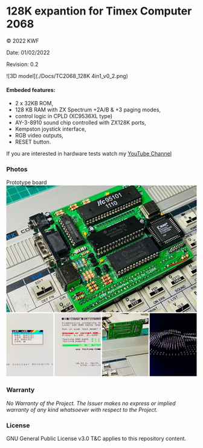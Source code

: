 # 128K expantion for Timex Computer 2068

© 2022 KWF

Date: 01/02/2022

Revision: 0.2

![3D model](./Docs/TC2068_128K 4in1_v0_2.png)

#### Embeded features:

* 2 x 32KB ROM,
* 128 KB RAM with ZX Spectrum +2A/B & +3 paging modes,
* control logic in CPLD (XC9536XL type)
* AY-3-8910 sound chip controlled with ZX128K ports,
* Kempston joystick interface,
* RGB video outputs,
* RESET button.

If you are interested in hardware tests watch my [YouTube Channel](https://youtu.be/7duh5zHNvDc)

### Photos

Prototype board
![Prototype](./Docs/4_in1__128K_TC2068.jpg)

### Warranty

*No Warranty of the Project. The Issuer makes no express or implied warranty of any kind whatsoever with respect to the Project.*

### License

GNU General Public License v3.0 T&C applies to this repository content.
